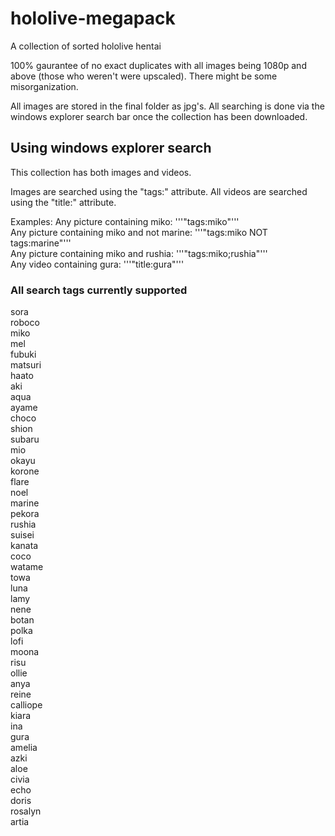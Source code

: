 # hololive-megapack
A collection of sorted hololive hentai

100% gaurantee of no exact duplicates with all images being 1080p and above (those who weren't were upscaled). There might be some misorganization.

All images are stored in the final folder as jpg's. All searching is done via the windows explorer search bar once the collection has been downloaded.

## Using windows explorer search
This collection has both images and videos.

Images are searched using the "tags:" attribute. All videos are searched using the "title:" attribute.

Examples:
Any picture containing miko: '''"tags:miko"'''<br />
Any picture containing miko and not marine: '''"tags:miko NOT tags:marine"'''<br />
Any picture containing miko and rushia: '''"tags:miko;rushia"'''<br />
Any video containing gura: '''"title:gura"'''

### All search tags currently supported
sora<br />
roboco<br />
miko<br />
mel<br />
fubuki<br />
matsuri<br />
haato<br />
aki<br />
aqua<br />
ayame<br />
choco<br />
shion<br />
subaru<br />
mio<br />
okayu<br />
korone<br />
flare<br />
noel<br />
marine<br />
pekora<br />
rushia<br />
suisei<br />
kanata<br />
coco<br />
watame<br />
towa<br />
luna<br />
lamy<br />
nene<br />
botan<br />
polka<br />
lofi<br />
moona<br />
risu<br />
ollie<br />
anya<br />
reine<br />
calliope<br />
kiara<br />
ina<br />
gura<br />
amelia<br />
azki<br />
aloe<br />
civia<br />
echo<br />
doris<br />
rosalyn<br />
artia
